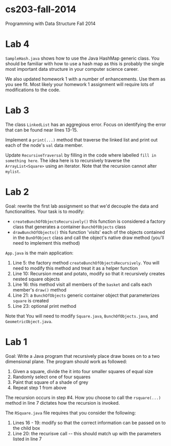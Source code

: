 cs203-fall-2014
===============

Programming with Data Structure Fall 2014

# Lab 4

`SampleHash.java` shows how to use the Java HashMap generic class.  You should be familiar with how to use a hash map as this is probably the single most important data structure in your computer science career.

We also updated homework 1 with a number of enhancements.  Use them as you see fit.  Most likely your homework 1 assignment will require lots of modifications to the code.

# Lab 3

The class `LinkedList` has an aggregious error.  Focus on identifying the error that can be found near lines 13-15.  

Implement a `print(...)` method that traverse the linked list and print out each of the node's `val` data member.

Update `RecursiveTraversal` by filling in the code where labelled `fill in something here`.  The idea here is to recursively traverse the `ArrayList<Square>` using an iterator.  Note that the recursion cannot alter `mylist`. 

# Lab 2

Goal: rewrite the first lab assignment so that we'd decouple the data and functionalities.  Your task is to modify: 

* `createBunchOfObjectsRecursively()` this function is considered a factory class that generates a container `BunchOfObjects` class
* `drawBunchOfObjects()` this function 'visits' each of the objects contained in the `BunOfObject` class and call the object's native draw method (you'll need to implement this method)

`App.java` is the main application:

1. Line 5: the factory method `createBunchOfObjectsRecursively`.  You will need to modify this method and treat it as a helper function 
2. Line 10: Recursion meat and potato, modify so that it recursively creates nested square objects
2. Line 16: this method visit all members of the `basket` and calls each member's `draw()` method
3. Line 21: a `BunchOfObjects` generic container object that parameterizes `square` is created 
4. Line 23: optional print method

Note that You will need to modify `Square.java`, `BunchOfObjects.java`, and `GeometricObject.java`.

# Lab 1

Goal: Write a Java program that recursively place draw boxes on to a two dimensional plane.  The program should work as followed:

1. Given a square, divide the it into four smaller squares of equal size
2. Randomly select one of four squares
3. Paint that square of a shade of grey
4. Repeat step 1 from above

The recursion occurs in step #4.  How you choose to call the `rsquare(...)` method in line 7 dictates how the recursion is invoked.

The `RSquare.java` file requires that you consider the following:

1. Lines 16 - 19: modify so that the correct information can be passed on to the child box 
2. Line 20: the recurisve call -- this should match up with the parameters listed in line 7

